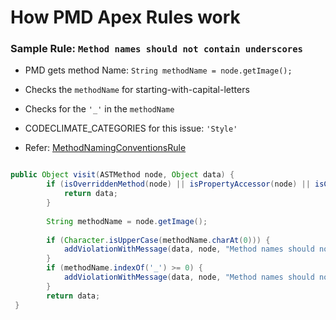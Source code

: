 # How PMD Apex Rules work

### Sample Rule: ```Method names should not contain underscores```

- PMD gets method Name: ```String methodName = node.getImage();```
- Checks the ```methodName``` for starting-with-capital-letters
- Checks for the ```'_'``` in the ```methodName```
- CODECLIMATE_CATEGORIES for this issue: ```'Style'```

- Refer: [MethodNamingConventionsRule](http://pmd.sourceforge.net/pmd-5.5.3/pmd-apex/xref/net/sourceforge/pmd/lang/apex/rule/style/MethodNamingConventionsRule.html)

```java

public Object visit(ASTMethod node, Object data) {
  		if (isOverriddenMethod(node) || isPropertyAccessor(node) || isConstructor(node)) {
  			return data;
  		}
  
  		String methodName = node.getImage();
  
  		if (Character.isUpperCase(methodName.charAt(0))) {
  			addViolationWithMessage(data, node, "Method names should not start with capital letters");
  		}
  		if (methodName.indexOf('_') >= 0) {
  			addViolationWithMessage(data, node, "Method names should not contain underscores");
  		}
  		return data;
 }
 ```
